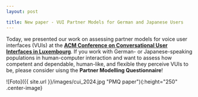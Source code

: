 ```yaml
---
layout: post

title: New paper - VUI Partner Models for German and Japanese Users
---
```


Today, we presented our work on assessing partner models for voice user interfaces (VUIs) at the <a href="https://cui.acm.org/2024/" target="_blank" rel="noopener"><strong>ACM Conference
on Conversational User Interfaces in Luxembourg</strong></a>. If you work with German- or Japanese-speaking populations in human-computer interaction and want to assess how competent and dependable, human-like, and flexible they perceive VUIs to be, 
please consider uisng the <strong>Partner Modelling Questionnaire</strong>!  

![Foto]({{ site.url }}/images/cui_2024.jpg "PMQ paper"){:height="250" .center-image}
